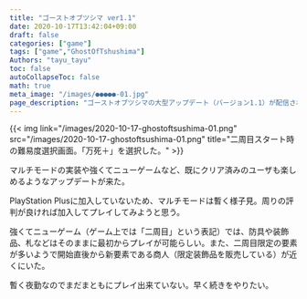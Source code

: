 ```yaml
---
title: "ゴーストオブツシマ ver1.1"
date: 2020-10-17T13:42:04+09:00
draft: false
categories: ["game"]
tags: ["game","GhostOfTshushima"]
Authors: "tayu_tayu"
toc: false
autoCollapseToc: false
math: true
meta_image: "/images/●●●●●-01.jpg"
page_description: "ゴーストオブツシマの大型アップデート（バージョン1.1）が配信されたので、遊んでみた。"
---
```


{{< img link="/images/2020-10-17-ghostoftsushima-01.png" src="/images/2020-10-17-ghostoftsushima-01.png" title="二周目スタート時の難易度選択画面。「万死＋」を選択した。" >}}

マルチモードの実装や強くてニューゲームなど、既にクリア済みのユーザも楽しめるようなアップデートが来た。

PlayStation Plusに加入していないため、マルチモードは暫く様子見。周りの評判が良ければ加入してプレイしてみようと思う。

強くてニューゲーム（ゲーム上では「二周目」という表記）では、防具や装飾品、札などはそのままに最初からプレイが可能らしい。また、二周目限定の要素が多いようで開始直後から新要素である商人（限定装飾品を販売している）が近くにいた。

暫く夜勤なのでまだまともにプレイ出来ていない。早く続きをやりたい。
